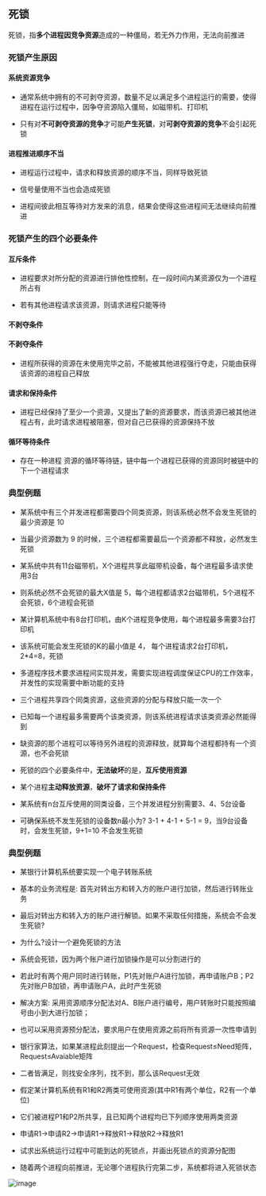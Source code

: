 ## 死锁

死锁，指**多个进程因竞争资源**造成的一种僵局，若无外力作用，无法向前推进

### 死锁产生原因

#### 系统资源竞争

- 通常系统中拥有的不可剥夺资源，数量不足以满足多个进程运行的需要，使得进程在运行过程中，因争夺资源陷入僵局，如磁带机、打印机

- 只有对**不可剥夺资源的竞争**才可能**产生死锁**，对**可剥夺资源的竞争**不会引起死锁

#### 进程推进顺序不当

- 进程运行过程中，请求和释放资源的顺序不当，同样导致死锁

- 信号量使用不当也会造成死锁

- 进程间彼此相互等待对方发来的消息，结果会使得这些进程间无法继续向前推进

### 死锁产生的四个必要条件

#### 互斥条件

- 进程要求对所分配的资源进行排他性控制，在一段时间内某资源仅为一个进程所占有

- 若有其他进程请求该资源，则请求进程只能等待

#### 不剥夺条件

#### 不剥夺条件

- 进程所获得的资源在未使用完毕之前，不能被其他进程强行夺走，只能由获得该资源的进程自己释放

#### 请求和保持条件

- 进程已经保持了至少一个资源，又提出了新的资源要求，而该资源已被其他进程占有，此时请求进程被阻塞，但对自己已获得的资源保持不放

#### 循环等待条件

- 存在一种进程 资源的循环等待链，链中每一个进程已获得的资源同时被链中的下一个进程请求

### 典型例题

- 某系统中有三个并发进程都需要四个同类资源，则该系统必然不会发生死锁的最少资源是 10

- 当最少资源数为 9 的时候，三个进程都需要最后一个资源都不释放，必然发生死锁

- 某系统中共有11台磁带机，X个进程共享此磁带机设备，每个进程最多请求使用3台

- 则系统必然不会死锁的最大X值是 5，每个进程都请求2台磁带机，5个进程不会死锁，6个进程会死锁

- 某计算机系统中有8台打印机，由K个进程竞争使用，每个进程最多需要3台打印机

- 该系统可能会发生死锁的K的最小值是 4， 每个进程请求2台打印机，2\*4=8，死锁

- 多道程序技术要求进程间实现并发，需要实现进程调度保证CPU的工作效率，并发性的实现需要中断功能的支持

- 三个进程共享四个同类资源，这些资源的分配与释放只能一次一个

- 已知每一个进程最多需要两个该类资源，则该系统进程请求该类资源必然能得到

- 缺资源的那个进程可以等待另外进程的资源释放，就算每个进程都持有一个资源，也不会死锁

- 死锁的四个必要条件中，**无法破坏**的是，**互斥使用资源**

- 某个进程**主动释放资源**，**破坏了请求和保持条件**

- 某系统有n台互斥使用的同类设备，三个并发进程分别需要3、4、5台设备

- 可确保系统不发生死锁的设备数n最小为? 3-1 + 4-1 + 5-1 = 9，当9台设备时，会发生死锁，9+1=10 不会发生死锁

### 典型例题

- 某银行计算机系统要实现一个电子转账系统

- 基本的业务流程是: 首先对转出方和转入方的账户进行加锁，然后进行转账业务

- 最后对转出方和转入方的账户进行解锁。如果不采取任何措施，系统会不会发生死锁?

- 为什么?设计一个避免死锁的方法

- 系统会死锁，因为两个账户进行加锁操作是可以分割进行的

- 若此时有两个用户同时进行转账，P1先对账户A进行加锁，再申请账户B；P2先对账户B加锁，再申请账户A，此时产生死锁

- 解决方案: 采用资源顺序分配法对A、B账户进行编号，用户转账时只能按照编号由小到大进行加锁；

- 也可以采用资源预分配法，要求用户在使用资源之前将所有资源一次性申请到

- 银行家算法，如果某进程此刻提出一个Request，检查Request≤Need矩阵，Request≤Avaiable矩阵

- 二者皆满足，则找安全序列，找不到，那么该Request无效

- 假定某计算机系统有R1和R2两类可使用资源(其中R1有两个单位，R2有一个单位)

- 它们被进程P1和P2所共享，且已知两个进程均已下列顺序使用两类资源

- 申请R1->申请R2->申请R1->释放R1->释放R2->释放R1

- 试求出系统运行过程中可能到达的死锁点，并画出死锁点的资源分配图

- 随着两个进程向前推进，无论哪个进程执行完第二步，系统都将进入死锁状态

![image](https://github.com/YC-L/Postgraduate-examination/blob/Operating-System/imgs/Resource-allocation-map.png)



